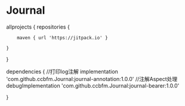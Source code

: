 # Journal

allprojects {
    repositories {
       
        maven { url 'https://jitpack.io' }
        
    }
}
  
dependencies {
    //打印log注解
    implementation 'com.github.ccbfm.Journal:journal-annotation:1.0.0'
    //注解Aspect处理
    debugImplementation 'com.github.ccbfm.Journal:journal-bearer:1.0.0'
    
}
